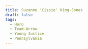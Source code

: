 ```yaml
---
title: Suzanne 'Cissie' King-Jones
draft: false
tags:
  - Hero
  - Team-Arrow
  - Young-Justice
  - Pennsylvania
---
```


